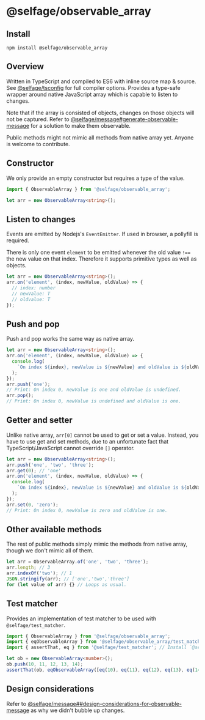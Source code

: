 # @selfage/observable_array

## Install

`npm install @selfage/observable_array`

## Overview

Written in TypeScript and compiled to ES6 with inline source map & source. See [@selfage/tsconfig](https://www.npmjs.com/package/@selfage/tsconfig) for full compiler options. Provides a type-safe wrapper around native JavaScript array which is capable to listen to changes.

Note that if the array is consisted of objects, changes on those objects will not be captured. Refer to [@selfage/message#generate-observable-message](https://github.com/selfage/message#generate-observable-message) for a solution to make them observable.

Public methods might not mimic all methods from native array yet. Anyone is welcome to contribute.

## Constructor

We only provide an empty constructor but requires a type of the value.

```TypeScript
import { ObservableArray } from '@selfage/observable_array';

let arr = new ObservableArray<string>();
```

## Listen to changes

Events are emitted by Nodejs's `EventEmitter`. If used in browser, a pollyfill is required.

There is only one event `element` to be emitted whenever the old value `!==` the new value on that index. Therefore it supports primitive types as well as objects.

```TypeScript
let arr = new ObservableArray<string>();
arr.on('element', (index, newValue, oldValue) => {
  // index: number
  // newValue: T
  // oldvalue: T
});
```

## Push and pop

Push and pop works the same way as native array.

```TypeScript
let arr = new ObservableArray<string>();
arr.on('element', (index, newValue, oldValue) => {
  console.log(
    `On index ${index}, newValue is ${newValue} and oldValue is ${oldValue}.`
  );
});
arr.push('one');
// Print: On index 0, newValue is one and oldValue is undefined.
arr.pop();
// Print: On index 0, newValue is undefined and oldValue is one.
```

## Getter and setter

Unlike native array, `arr[0]` cannot be used to get or set a value. Instead,
you have to use get and set methods, due to an unfortunate fact that
TypeScript/JavaScript cannot override `[]` operator.

```TypeScript
let arr = new ObservableArray<string>();
arr.push('one', 'two', 'three');
arr.get(0); // 'one'
arr.on('element', (index, newValue, oldValue) => {
  console.log(
    `On index ${index}, newValue is ${newValue} and oldValue is ${oldValue}.`
  );
});
arr.set(0, 'zero');
// Print: On index 0, newValue is zero and oldValue is one.
```

## Other available methods

The rest of public methods simply mimic the methods from native array, though
we don't mimic all of them.

```TypeScript
let arr = ObservableArray.of('one', 'two', 'three');
arr.length; // 3
arr.indexOf('two'); // 1
JSON.stringify(arr); // ['one','two','three']
for (let value of arr) {} // Loops as usual.
```

## Test matcher

Provides an implementation of test matcher to be used with `@selfage/test_matcher`.

```TypeScript
import { ObservableArray } from '@selfage/observable_array';
import { eqObservableArray } from '@selfage/observable_array/test_matcher';
import { assertThat, eq } from '@selfage/test_matcher'; // Install `@selfage/test_matcher`.

let ob = new ObservableArray<number>();
ob.push(10, 11, 12, 13, 14);
assertThat(ob, eqObservableArray([eq(10), eq(11), eq(12), eq(13), eq(14)]), `ob`);
```

## Design considerations

Refer to [@selfage/message##design-considerations-for-observable-message](https://github.com/selfage/message#design-considerations-for-observable-message) as why we didn't bubble up changes.
